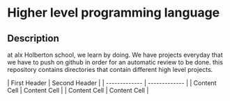 # Higher level programming language
<h2>Description</h2>
<p>
at alx Holberton school, we learn by doing. We have projects everyday
that we have to push on github in order for an automatic review to be done. this repository contains directories that contain different high level projects.
</p>
| First Header  | Second Header |
| ------------- | ------------- |
| Content Cell  | Content Cell  |
| Content Cell  | Content Cell  |
